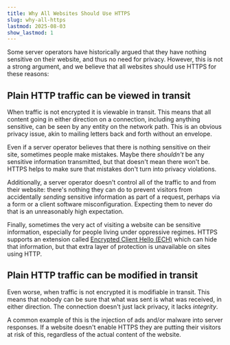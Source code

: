 ```yaml
---
title: Why All Websites Should Use HTTPS
slug: why-all-https
lastmod: 2025-08-03
show_lastmod: 1
---
```


Some server operators have historically argued that they have nothing sensitive on their website, and thus no need for privacy. However, this is not a strong argument, and we believe that all websites should use HTTPS for these reasons:

## Plain HTTP traffic can be viewed in transit

When traffic is not encrypted it is viewable in transit. This means that all content going in either direction on a connection, including anything sensitive, can be seen by any entity on the network path. This is an obvious privacy issue, akin to mailing letters back and forth without an envelope.

Even if a server operator believes that there is nothing sensitive on their site, sometimes people make mistakes. Maybe there *shouldn't* be any sensitive information transmitted, but that doesn't mean there won't be. HTTPS helps to make sure that mistakes don't turn into privacy violations.

Additionally, a server operator doesn't control all of the traffic to and from their website: there's nothing they can do to prevent visitors from accidentally *sending* sensitive information as part of a request, perhaps via a form or a client software misconfiguration. Expecting them to never do that is an unreasonably high expectation.

Finally, sometimes the very act of visiting a website can be sensitive information, especially for people living under oppressive regimes. HTTPS supports an extension called [Encrypted Client Hello (ECH)](https://en.wikipedia.org/wiki/Server_Name_Indication#Encrypted_Client_Hello) which can hide that information, but that extra layer of protection is unavailable on sites using HTTP.

## Plain HTTP traffic can be modified in transit

Even worse, when traffic is not encrypted it is modifiable in transit. This means that nobody can be sure that what was sent is what was received, in either direction. The connection doesn't just lack privacy, it lacks *integrity*.

A common example of this is the injection of ads and/or malware into server responses. If a website doesn't enable HTTPS they are putting their visitors at risk of this, regardless of the actual content of the website.
